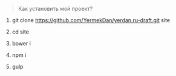 > Как установить мой проект?

1. git clone https://github.com/YermekDan/yerdan.ru-draft.git site

2. cd site

3. bower i

4. npm i

5. gulp